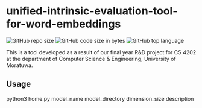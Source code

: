 # unified-intrinsic-evaluation-tool-for-word-embeddings
![GitHub repo size](https://img.shields.io/github/repo-size/Archulan/Tamil_songs_search_engine?color=red&style=plastic)
![GitHub code size in bytes](https://img.shields.io/github/languages/code-size/Archulan/Tamil_songs_search_engine?style=plastic)
![GitHub top language](https://img.shields.io/github/languages/top/Archulan/Tamil_songs_search_engine?color=blueviolet&style=plastic)

This is a tool developed as a result of our final year R&D project for CS 4202 at the department of Computer Science & Engineering, University of Moratuwa.

## Usage
python3 home.py model_name model_directory dimension_size description
